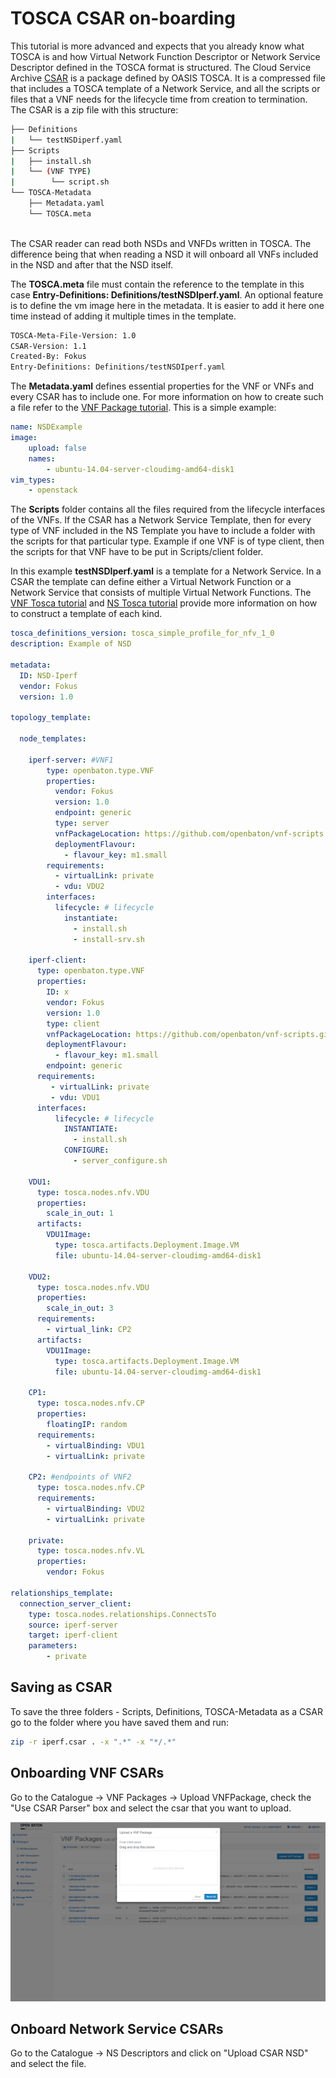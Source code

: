 # TOSCA CSAR on-boarding
This tutorial is more advanced and expects that you already know what TOSCA is and how Virtual Network Function Descriptor or Network Service Descriptor defined in the TOSCA format is structured.
The Cloud Service Archive [CSAR][csar-tosca] is a package defined by OASIS TOSCA. It is a compressed file that includes a TOSCA template of a Network Service, and all the scripts or files that a VNF needs for the lifecycle time from creation to termination.
The CSAR is a zip file with this structure:

```bash
├── Definitions
|   └── testNSDiperf.yaml
├── Scripts
|   ├── install.sh   
|   └── (VNF TYPE)
|        └── script.sh 
└── TOSCA-Metadata
    ├── Metadata.yaml
    └── TOSCA.meta
    
```
The CSAR reader can read both NSDs and VNFDs written in TOSCA. The difference being that when reading a NSD it will onboard all VNFs included in the NSD and after that the NSD itself.

 The **TOSCA.meta** file must contain the reference to the template in this case **Entry-Definitions: Definitions/testNSDIperf.yaml**. An optional feature is to define the vm image here in the metadata. It is easier to add it here one time instead of adding it multiple times in the template.

```bash
TOSCA-Meta-File-Version: 1.0
CSAR-Version: 1.1
Created-By: Fokus
Entry-Definitions: Definitions/testNSDIperf.yaml
```
The **Metadata.yaml** defines essential properties for the VNF or VNFs and every CSAR has to include one. For more information on how to create such a file refer to the [VNF Package tutorial][metadata]. This is a simple example:
```yaml
name: NSDExample
image:
    upload: false
    names:
        - ubuntu-14.04-server-cloudimg-amd64-disk1
vim_types:
    - openstack
```

The **Scripts** folder contains all the files required from the lifecycle interfaces of the VNFs.
If the CSAR has a Network Service Template, then for every type of VNF included in the NS Template you have to include a folder with the scripts for that particular type.
Example if one VNF is of type client, then the scripts for that VNF have to be put in Scripts/client folder. 


In this example **testNSDIperf.yaml** is a template for a Network Service. 
In a CSAR the template can define either a Virtual Network Function or a Network Service that consists of multiple Virtual Network Functions. 
The [VNF Tosca tutorial][tosca-vnf] and [NS Tosca tutorial][tosca-ns] provide more information on how to construct a template of each kind. 

```yaml
tosca_definitions_version: tosca_simple_profile_for_nfv_1_0
description: Example of NSD

metadata:
  ID: NSD-Iperf
  vendor: Fokus
  version: 1.0

topology_template:

  node_templates:

    iperf-server: #VNF1
        type: openbaton.type.VNF
        properties:
          vendor: Fokus
          version: 1.0
          endpoint: generic
          type: server
          vnfPackageLocation: https://github.com/openbaton/vnf-scripts.git
          deploymentFlavour:
            - flavour_key: m1.small
        requirements:
          - virtualLink: private
          - vdu: VDU2
        interfaces:
          lifecycle: # lifecycle
            instantiate:
              - install.sh
              - install-srv.sh

    iperf-client:
      type: openbaton.type.VNF
      properties:
        ID: x
        vendor: Fokus
        version: 1.0
        type: client
        vnfPackageLocation: https://github.com/openbaton/vnf-scripts.git
        deploymentFlavour:
          - flavour_key: m1.small
        endpoint: generic
      requirements:
         - virtualLink: private
         - vdu: VDU1
      interfaces:
          lifecycle: # lifecycle
            INSTANTIATE:
              - install.sh
            CONFIGURE:
              - server_configure.sh

    VDU1:
      type: tosca.nodes.nfv.VDU
      properties:
        scale_in_out: 1
      artifacts:
        VDU1Image:
          type: tosca.artifacts.Deployment.Image.VM
          file: ubuntu-14.04-server-cloudimg-amd64-disk1

    VDU2:
      type: tosca.nodes.nfv.VDU
      properties:
        scale_in_out: 3
      requirements:
        - virtual_link: CP2
      artifacts:
        VDU1Image:
          type: tosca.artifacts.Deployment.Image.VM
          file: ubuntu-14.04-server-cloudimg-amd64-disk1

    CP1:
      type: tosca.nodes.nfv.CP
      properties:
        floatingIP: random
      requirements:
        - virtualBinding: VDU1
        - virtualLink: private

    CP2: #endpoints of VNF2
      type: tosca.nodes.nfv.CP
      requirements:
        - virtualBinding: VDU2
        - virtualLink: private

    private:
      type: tosca.nodes.nfv.VL
      properties:
        vendor: Fokus

relationships_template:
  connection_server_client:
    type: tosca.nodes.relationships.ConnectsTo
    source: iperf-server
    target: iperf-client
    parameters:
        - private

```

## Saving as CSAR

To save the three folders - Scripts, Definitions, TOSCA-Metadata as a CSAR go to the folder where you have saved them and run:

```bash
zip -r iperf.csar . -x ".*" -x "*/.*"
```

## Onboarding VNF CSARs

Go to the Catalogue -> VNF Packages -> Upload VNFPackage, check the "Use CSAR Parser" box and select the csar that you want to upload.

![Drag&Drop modal][drag_drop] 

## Onboard Network Service CSARs

Go to the Catalogue -> NS Descriptors and click on "Upload CSAR NSD" and select the file.



<!------------
References
-------------->
[TOSCA-simple-yaml-lifecycle]:http://docs.oasis-open.org/tosca/TOSCA-Simple-Profile-YAML/v1.0/csprd01/TOSCA-Simple-Profile-YAML-v1.0-csprd01.html#_Toc430015766
[csar-tosca]:https://www.google.de/url?sa=t&rct=j&q=&esrc=s&source=web&cd=1&cad=rja&uact=8&ved=0ahUKEwjVyb-Ll5PLAhXCDCwKHTh3AEAQFggdMAA&url=https%3A%2F%2Fwww.oasis-open.org%2Fcommittees%2Fdownload.php%2F46057%2FCSAR%2520V0-1.docx&usg=AFQjCNG-Xqjz_D4ZY8TbJGls58Hp7LdNBg&sig2=w7waCIxRy_-ODL7GyZNFUg

[tosca-iperf]:tosca-iperf-scenario
[metadata]:vnf-package
[drag_drop]:images/nfvo-how-to-use-gui-drag-drop.png
[tosca-vnf]:tosca-vnfd
[tosca-ns]:tosca-nsd


<!---
Script for open external links in a new tab
-->
<script type="text/javascript" charset="utf-8">
      // Creating custom :external selector
      $.expr[':'].external = function(obj){
          return !obj.href.match(/^mailto\:/)
                  && (obj.hostname != location.hostname);
      };
      $(function(){
        $('a:external').addClass('external');
        $(".external").attr('target','_blank');
      })
</script>


